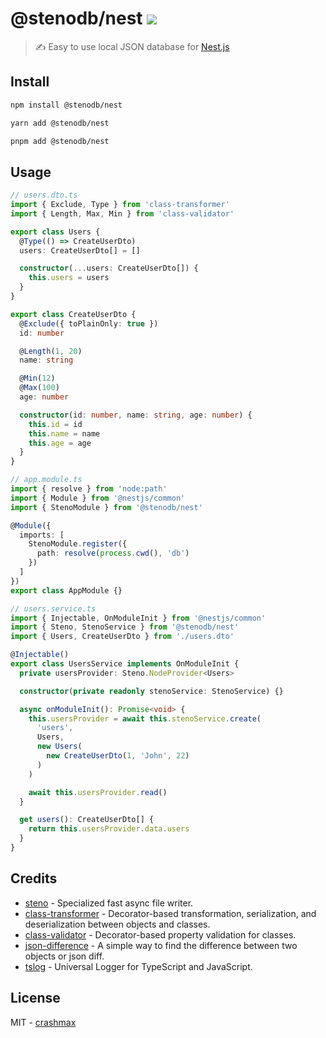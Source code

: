 # @stenodb/nest [![](https://img.shields.io/npm/v/@stenodb/nest)](https://www.npmjs.org/package/@stenodb/nest)

> ✍ Easy to use local JSON database for [Nest.js](https://nestjs.com)

## Install

```sh
npm install @stenodb/nest
```

```sh
yarn add @stenodb/nest
```

```sh
pnpm add @stenodb/nest
```

## Usage

```typescript
// users.dto.ts
import { Exclude, Type } from 'class-transformer'
import { Length, Max, Min } from 'class-validator'

export class Users {
  @Type(() => CreateUserDto)
  users: CreateUserDto[] = []

  constructor(...users: CreateUserDto[]) {
    this.users = users
  }
}

export class CreateUserDto {
  @Exclude({ toPlainOnly: true })
  id: number

  @Length(1, 20)
  name: string

  @Min(12)
  @Max(100)
  age: number

  constructor(id: number, name: string, age: number) {
    this.id = id
    this.name = name
    this.age = age
  }
}

// app.module.ts
import { resolve } from 'node:path'
import { Module } from '@nestjs/common'
import { StenoModule } from '@stenodb/nest'

@Module({
  imports: [
    StenoModule.register({
      path: resolve(process.cwd(), 'db')
    })
  ]
})
export class AppModule {}

// users.service.ts
import { Injectable, OnModuleInit } from '@nestjs/common'
import { Steno, StenoService } from '@stenodb/nest'
import { Users, CreateUserDto } from './users.dto'

@Injectable()
export class UsersService implements OnModuleInit {
  private usersProvider: Steno.NodeProvider<Users>

  constructor(private readonly stenoService: StenoService) {}

  async onModuleInit(): Promise<void> {
    this.usersProvider = await this.stenoService.create(
      'users',
      Users,
      new Users(
        new CreateUserDto(1, 'John', 22)
      )
    )

    await this.usersProvider.read()
  }

  get users(): CreateUserDto[] {
    return this.usersProvider.data.users
  }
}
```

## Credits

- [steno](https://github.com/typicode/steno) - Specialized fast async file writer.
- [class-transformer](https://github.com/typestack/class-transformer) - Decorator-based transformation, serialization, and deserialization between objects and classes.
- [class-validator](https://github.com/typestack/class-validator) - Decorator-based property validation for classes.
- [json-difference](https://github.com/lukascivil/json-difference) - A simple way to find the difference between two objects or json diff.
- [tslog](https://github.com/fullstack-build/tslog) - Universal Logger for TypeScript and JavaScript.

## License

MIT - [crashmax](https://github.com/crashmax-dev)
